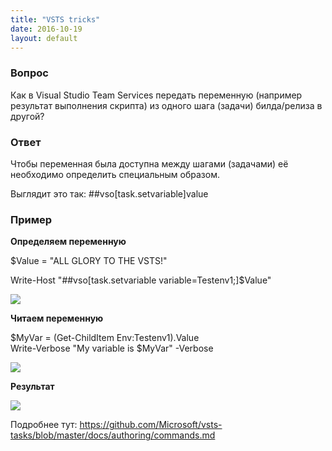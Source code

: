 ```yaml
---
title: "VSTS tricks"
date: 2016-10-19
layout: default
---
```


###  **Вопрос**

Как в Visual Studio Team Services передать переменную (например результат выполнения скрипта) из одного шага (задачи) билда/релиза в другой?

  


###  **Ответ**

Чтобы переменная была доступна между шагами (задачами) её необходимо определить специальным образом.  


Выглядит это так: ##vso[task.setvariable]value

  


###  **Пример**

**Определяем переменную**

$Value = "ALL GLORY TO THE VSTS!"

Write-Host "##vso[task.setvariable variable=Testenv1;]$Value"

  


[![](https://blogger.googleusercontent.com/img/b/R29vZ2xl/AVvXsEgo-gmVFSnnXE_3a_Oez94t-uZfJGWCtSqBcpn0O7PiC0DyOBg98v32UFUaUyVS8SL6IxpNfXXECXP5c-g2AYdIhqvAqkyV8hWVm0bcWP7Uq1ndGuIfJh_So7GBqeMhontAoqfu8OgS_44n/s640/VSTS+tricks.01.jpg)](images/VSTS+tricks.01.jpg)

  
**Читаем переменную**  


$MyVar = (Get-ChildItem Env:Testenv1).Value  
Write-Verbose "My variable is $MyVar" -Verbose

  


[![](https://blogger.googleusercontent.com/img/b/R29vZ2xl/AVvXsEh9FBfXT33PcNVPTx_iLouABYKoi7psMibPOTkl2pj9QW0OVVUpFXoyPn17t3jJ1YkmfhG_Ody0LXO-Ro6BPLx4ejvvzxPkxzP64DpZebwc-FUXBt_OdrBkm7LJUSLsVrI6XX0oTkzHHhjE/s640/VSTS+tricks.02.jpg)](images/VSTS+tricks.02.jpg)

  


**Результат**

  


[![](https://blogger.googleusercontent.com/img/b/R29vZ2xl/AVvXsEhdPpyhL7KRf_KQfHT06b1PP9FMkU0FZvmICEOivaKoa-SeJk4RXyjmMyrVX1cpDDEyVXZ4O3EYXGkqsZDDktlq9aR2axJCdgjMD0avkEyl3UQA47NiaWUhJ396cMLPuXbtL4KCLrQ43gcJ/s640/VSTS+tricks.03.jpg)](images/VSTS+tricks.03.jpg)

  


Подробнее тут: <https://github.com/Microsoft/vsts-tasks/blob/master/docs/authoring/commands.md>

  


  

